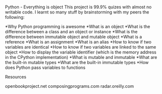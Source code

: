 Python - Everything is object
This project is 99.9% quizes with almost no writable code. I learnt so many stuff by brainstorming with my peers the following:

*Why Python programming is awesome
*What is an object
*What is the difference between a class and an object or instance
*What is the difference between immutable object and mutable object
*What is a reference
*What is an assignment
*What is an alias
*How to know if two variables are identical
*How to know if two variables are linked to the same object
*How to display the variable identifier (which is the memory address in the CPython implementation)
*What is mutable and immutable
*What are the built-in mutable types
*What are the built-in immutable types
*How does Python pass variables to functions

Resources

openbookproject.net
composingprograms.com
radar.oreilly.com
